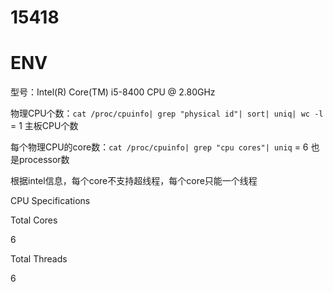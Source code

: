 # 15418

# ENV

型号：Intel(R) Core(TM) i5-8400 CPU @ 2.80GHz

物理CPU个数：```cat /proc/cpuinfo| grep "physical id"| sort| uniq| wc -l``` = 1 主板CPU个数

每个物理CPU的core数：```cat /proc/cpuinfo| grep "cpu cores"| uniq``` = 6 也是processor数

根据intel信息，每个core不支持超线程，每个core只能一个线程

CPU Specifications

Total Cores

6

Total Threads

6
